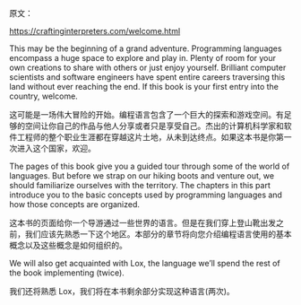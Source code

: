 原文：

https://craftinginterpreters.com/welcome.html

This may be the beginning of a grand adventure. Programming languages encompass a huge space to explore and play in. Plenty of room for your own creations to share with others or just enjoy yourself. Brilliant computer scientists and software engineers have spent entire careers traversing this land without ever reaching the end. If this book is your first entry into the country, welcome.

这可能是一场伟大冒险的开始。编程语言包含了一个巨大的探索和游戏空间。有足够的空间让你自己的作品与他人分享或者只是享受自己。杰出的计算机科学家和软件工程师的整个职业生涯都在穿越这片土地，从未到达终点。如果这本书是你第一次进入这个国家，欢迎。

The pages of this book give you a guided tour through some of the world of languages. But before we strap on our hiking boots and venture out, we should familiarize ourselves with the territory. The chapters in this part introduce you to the basic concepts used by programming languages and how those concepts are organized.

这本书的页面给你一个导游通过一些世界的语言。但是在我们穿上登山靴出发之前，我们应该先熟悉一下这个地区。本部分的章节将向您介绍编程语言使用的基本概念以及这些概念是如何组织的。

We will also get acquainted with Lox, the language we’ll spend the rest of the book implementing (twice).

我们还将熟悉 Lox，我们将在本书剩余部分实现这种语言(两次)。